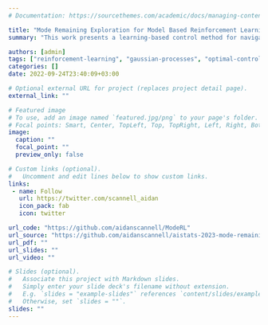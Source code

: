 ```yaml
---
# Documentation: https://sourcethemes.com/academic/docs/managing-content/

title: "Mode Remaining Exploration for Model Based Reinforcement Learning"
summary: "This work presents a learning-based control method for navigating to a target state in unknown, or partially unknown, multimodal dynamical systems. In particular, it develops a model-based reinforcement learning algorithm that can remain in a desired dynamics mode with high probability. For example, if some of the dynamics modes are believed to be inoperable."

authors: [admin]
tags: ["reinforcement-learning", "gaussian-processes", "optimal-control", "robotics", "python", "TensorFlow", "GPflow"]
categories: []
date: 2022-09-24T23:40:09+03:00

# Optional external URL for project (replaces project detail page).
external_link: ""

# Featured image
# To use, add an image named `featured.jpg/png` to your page's folder.
# Focal points: Smart, Center, TopLeft, Top, TopRight, Left, Right, BottomLeft, Bottom, BottomRight.
image:
  caption: ""
  focal_point: ""
  preview_only: false

# Custom links (optional).
#   Uncomment and edit lines below to show custom links.
links:
 - name: Follow
   url: https://twitter.com/scannell_aidan
   icon_pack: fab
   icon: twitter

url_code: "https://github.com/aidanscannell/ModeRL"
url_source: "https://github.com/aidanscannell/aistats-2023-mode-remaining-exploration"
url_pdf: ""
url_slides: ""
url_video: ""

# Slides (optional).
#   Associate this project with Markdown slides.
#   Simply enter your slide deck's filename without extension.
#   E.g. `slides = "example-slides"` references `content/slides/example-slides.md`.
#   Otherwise, set `slides = ""`.
slides: ""
---
```

